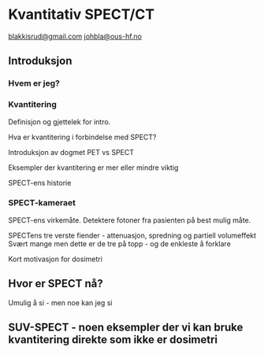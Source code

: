 # Kvantitativ SPECT/CT
blakkisrud@gmail.com
johbla@ous-hf.no

## Introduksjon

### Hvem er jeg?

### Kvantitering

Definisjon og gjettelek for intro.

Hva er kvantitering i forbindelse med SPECT?

Introduksjon av dogmet PET vs SPECT

Eksempler der kvantitering er mer eller mindre viktig

SPECT-ens historie

### SPECT-kameraet

SPECT-ens virkemåte. Detektere fotoner fra pasienten på best mulig måte. 

SPECTens tre verste fiender - attenuasjon, spredning og partiell volumeffekt
Svært mange men dette er de tre på topp - og de enkleste å forklare

Kort motivasjon for dosimetri

## Hvor er SPECT nå?

Umulig å si - men noe kan jeg si

## SUV-SPECT - noen eksempler der vi kan bruke kvantitering direkte som ikke er dosimetri



<!--stackedit_data:
eyJoaXN0b3J5IjpbLTk2MDk1MTAzNCw1OTM3MTIyNTEsLTE5MD
Y3NzIxNDcsLTEwMDg1NDgxMTQsLTYzOTQwMjI4NCwtMTAwODU0
ODExNF19
-->